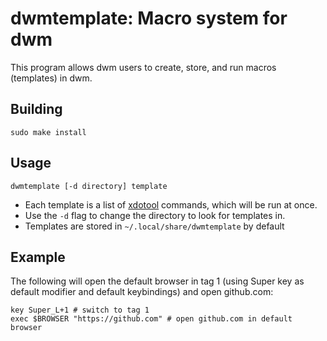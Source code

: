 # dwmtemplate: Macro system for dwm

This program allows dwm users to create, store, and run macros (templates)
in dwm.

## Building

```
sudo make install
```

## Usage

```
dwmtemplate [-d directory] template
```

* Each template is a list of [xdotool](https://github.com/jordansissel/xdotool)
  commands, which will be run at once.
* Use the `-d` flag to change the directory to look for templates in.
* Templates are stored in `~/.local/share/dwmtemplate` by default


## Example

The following will open the default browser in tag 1 (using Super key as
default modifier and default keybindings) and open github.com:

```
key Super_L+1 # switch to tag 1
exec $BROWSER "https://github.com" # open github.com in default browser
```
